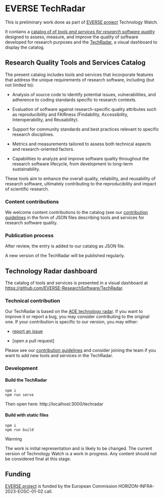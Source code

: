 
# EVERSE TechRadar

This is preliminary work done as part of [EVERSE project](https://everse.software/) Technology Watch. 

It contains a [catalog of of _tools and services for research software quality_](#research-quality-tools-and-services-catalog) designed to assess, measure, and improve the quality of software developed for research purposes and the [TechRadar](#technology-radar-dashboard), a visual dashboard to display the catalog.


## Research Quality Tools and Services Catalog

The present catalog includes tools and services that incorporate features that address the unique requirements of research software, including (but not limited to):

- Analysis of source code to identify potential issues, vulnerabilities, and adherence to coding standards specific to research contexts.

- Evaluation of software against research-specific quality attributes such as reproducibility and FAIRness (Findability, Accessibility, Interoperability, and Reusability).

- Support for community standards and best practices relevant to specific research disciplines.

- Metrics and measurements tailored to assess both technical aspects and research-oriented factors.

- Capabilities to analyze and improve software quality throughout the research software lifecycle, from development to long-term sustainability.


These tools aim to enhance the overall quality, reliability, and reusability of research software, ultimately contributing to the reproducibility and impact of scientific research.


### Content contributions

We welcome content contributions to the catalog (see our [contribution guidelines](CONTRIBUTING.md) in the form of JSON files describing tools and services for research software quality.

### Publication process

After review, the entry is added to our catalog as JSON file.

A new version of the TechRadar will be published regularly.

## Technology Radar dashboard

The catalog of tools and services is presented in a visual dashboard at https://github.com/EVERSE-ResearchSoftware/TechRadar.


### Technical contribution

Our TechRadar is based on the [AOE technology radar](https://github.com/AOEpeople/aoe_technology_radar/). 
If you want to improve it or report a bug, you may consider contributing to the original one. If your contribution is specific to our version, you may either:

- [report an issue](https://github.com/EVERSE-ResearchSoftware/TechRadar/issues/new/choose)

- [open a pull request]


Please see our [contribution guidelines](CONTRIBUTING.md) and consider joining the team if you want to add new tools and services in the TechRadar.

### Development

#### Build the TechRadar
```
npm i
npm run serve
```

Then open here: http://localhost:3000/techradar

#### Build with static files
```
npm i
npm run build
```

> [!WARNING]
> The work is initial representation and is likely to be changed.
> The current version of Technology Watch is a work in progress. 
> Any content should not be considered final at this stage.


## Funding

[EVERSE project](https://everse.software/) is funded by the European Commission HORIZON-INFRA-2023-EOSC-01-02 call. 
